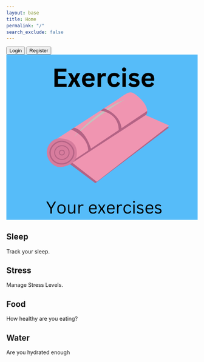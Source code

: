 ```yaml
---
layout: base
title: Home
permalink: "/"
search_exclude: false
---
```

<html lang="en">
    <a href="https://jplip.github.io/frontTri2/login/"><button class="btn">Login</button></a>
    <a href="https://jplip.github.io/frontTri2/Register/"><button class="btn">Register</button></a>
    <div class="top-container">
        <div class="element">
            <a href="https://jplip.github.io/frontTri2/exercise/">
        <img src="images/ExerciseHome.png">
            </a>
        </div>
        <div class="element">
            <h2><strong> Sleep </strong></h2>
            <p>Track your sleep. </p>
        </div>
    </div>
    <div class="bottom-container">
        <div class="element">
            <h2> Stress </h2>
            <p>Manage Stress Levels. </p>
        </div>
        <div class="element">
            <h2> Food </h2>
            <p>How healthy are you eating? </p>
        </div>
        <div class="element">
            <h2> Water </h2>
            <p>Are you hydrated enough</p>
        </div>
    </div>
</html>